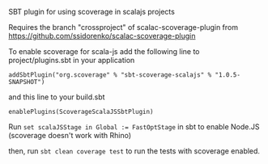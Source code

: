 SBT plugin for using scoverage in scalajs projects

Requires the branch "crossproject" of scalac-scoverage-plugin from https://github.com/ssidorenko/scalac-scoverage-plugin

To enable scoverage for scala-js add the following line to project/plugins.sbt in your application

    addSbtPlugin("org.scoverage" % "sbt-scoverage-scalajs" % "1.0.5-SNAPSHOT")
    
and this line to your build.sbt
  
    enablePlugins(ScoverageScalaJSSbtPlugin)

Run `set scalaJSStage in Global := FastOptStage` in sbt to enable Node.JS (scoverage doesn't work with Rhino)

then, run `sbt clean coverage test` to run the tests with scoverage enabled.
